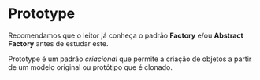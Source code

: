 # Prototype

Recomendamos que o leitor já conheça o padrão **Factory** e/ou **Abstract Factory** antes de estudar este.

Prototype é um padrão *criacional* que permite a criação de objetos a partir de um modelo original ou protótipo que é clonado.
